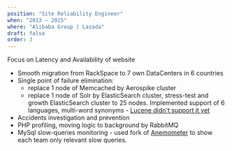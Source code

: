 ```yaml
---
position: "Site Reliability Engineer"
when: "2013 – 2015"
where: "Alibaba Group | Lazada"
draft: false
order: 3
---
```


Focus on Latency and Availability of website

* Smooth migration from RackSpace to 7 own DataCenters in 6 countries
* Single point of failure elimination: 
    * replace 1 node of Memcached by Aerospike cluster
    * replace 1 node of Solr by ElasticSearch cluster, stress-test and growth ElasticSearch cluster to 25 nodes. Implemented support of 6 languages, multi-word synonyms - [Lucene didn't support it yet](https://issues.apache.org/jira/browse/LUCENE-6664)
* Accidents investigation and prevention
* PHP profiling, moving logic to background by RabbitMQ
* MySql slow-queries monitoring - used fork of [Anemometer](https://github.com/box/Anemometer) to show each team only relevant slow queries. 

